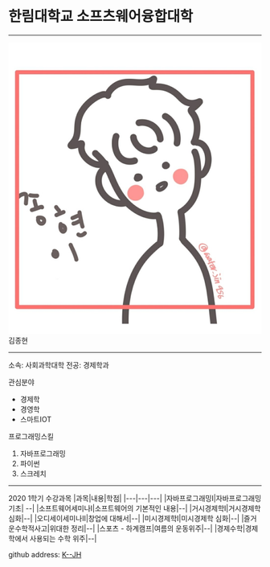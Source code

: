 # 한림대학교 소프츠웨어융합대학
---
![이력서사진](kjh.jpg)
김종현

---

소속: 사회과학대학
전공: 경제학과

관심분야
* 경제학
* 경영학
* 스마트IOT

프로그래밍스킬
1. 자바프로그래밍
2. 파이썬
3. 스크레치


--------------
2020 1학기 수강과목
|과목|내용|학점|
|---|---|---|
|자바프로그래밍I|자바프로그래밍 기초| --|
|소프트웨어세미나I|소프트웨어의 기본적인 내용|--|
|거시경제학I|거시경제학 심화|--|
|오디세이세미나II|창업에 대해서|--|
|미시경제학I|미시경제학 심화|--|
|즐거운수학적사고|위대한 정리|--|
|스포츠 - 하계캠프|여름의 운동위주|--|
|경제수학|경제학에서 사용되는 수학 위주|--|

github address: [K--JH][github]

[github]: http://github.com/K--JH
